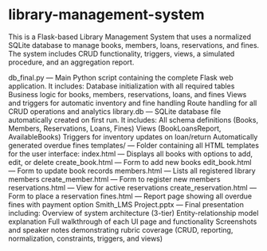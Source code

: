 # library-management-system
This is a Flask-based Library Management System that uses a normalized SQLite database to manage books, members, loans, reservations, and fines. The system includes CRUD functionality, triggers, views, a simulated procedure, and an aggregation report.

db_final.py — Main Python script containing the complete Flask web application. It includes:
Database initialization with all required tables
Business logic for books, members, reservations, loans, and fines
Views and triggers for automatic inventory and fine handling
Route handling for all CRUD operations and analytics
library.db — SQLite database file automatically created on first run. It includes:
All schema definitions (Books, Members, Reservations, Loans, Fines)
Views (BookLoansReport, AvailableBooks)
Triggers for inventory updates on loan/return
Automatically generated overdue fines
templates/ — Folder containing all HTML templates for the user interface:
index.html — Displays all books with options to add, edit, or delete
create_book.html — Form to add new books
edit_book.html — Form to update book records
members.html — Lists all registered library members
create_member.html — Form to register new members
reservations.html — View for active reservations
create_reservation.html — Form to place a reservation
fines.html — Report page showing all overdue fines with payment option
Smith_LMS Project.pptx — Final presentation including:
Overview of system architecture (3-tier)
Entity-relationship model explanation
Full walkthrough of each UI page and functionality
Screenshots and speaker notes demonstrating rubric coverage (CRUD, reporting, normalization, constraints, triggers, and views)
